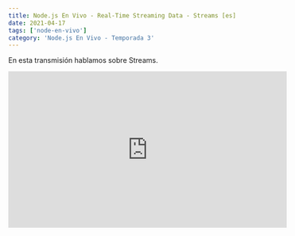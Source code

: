 ```yaml
---
title: Node.js En Vivo - Real-Time Streaming Data - Streams [es]
date: 2021-04-17
tags: ['node-en-vivo']
category: 'Node.js En Vivo - Temporada 3'
---
```

En esta transmisión hablamos sobre Streams.

<iframe class="mt-2" width="560" height="315" src="https://www.youtube.com/embed/mLYsxM0Yp2A" title="YouTube video player" frameborder="0" allow="accelerometer; autoplay; clipboard-write; encrypted-media; gyroscope; picture-in-picture" allowfullscreen></iframe>

